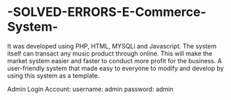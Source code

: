 # -SOLVED-ERRORS-E-Commerce-System-
It was developed using PHP, HTML, MYSQLi and Javascript. The system itself can transact any music product through online. This will make the market system easier and faster to conduct more profit for the business. A user-friendly system that made easy to everyone to modify and develop by using this system as a template.

Admin Login Account:
username: admin
password: admin
